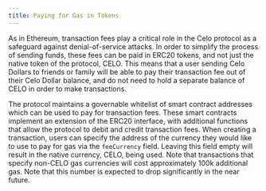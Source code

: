 ```yaml
---
title: Paying for Gas in Tokens
---
```


As in Ethereum, transaction fees play a critical role in the Celo protocol as a safeguard against denial-of-service attacks. In order to simplify the process of sending funds, these fees can be paid in ERC20 tokens, and not just the native token of the protocol, CELO. This means that a user sending Celo Dollars to friends or family will be able to pay their transaction fee out of their Celo Dollar balance, and do not need to hold a separate balance of CELO in order to make transactions.

The protocol maintains a governable whitelist of smart contract addresses which can be used to pay for transaction fees. These smart contracts implement an extension of the ERC20 interface, with additional functions that allow the protocol to debit and credit transaction fees. When creating a transaction, users can specify the address of the currency they would like to use to pay for gas via the `feeCurrency` field. Leaving this field empty will result in the native currency, CELO, being used. Note that transactions that specify non-CELO gas currencies will cost approximately 100k additional gas. Note that this number is expected to drop significantly in the near future.
